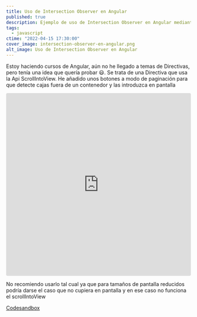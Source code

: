```yaml
---
title: Uso de Intersection Observer en Angular
published: true
description: Ejemplo de uso de Intersection Observer en Angular mediante una Directiva para mostrar elementos en pantalla con la API ScrollIntoView
tags:
  - javascript
ctime: "2022-04-15 17:30:00"
cover_image: intersection-observer-en-angular.png
alt_image: Uso de Intersection Observer en Angular
---
```


Estoy haciendo cursos de Angular, aún no he llegado a temas de Directivas, pero tenía una idea que quería probar 😃. Se trata de una Directiva que usa la Api ScrollIntoView. He añadido unos botones a modo de paginación para que detecte cajas fuera de un contenedor y las introduzca en pantalla

<iframe src="https://codesandbox.io/embed/inspiring-maxwell-hoybwv?fontsize=14&hidenavigation=1&theme=dark&view=editor"
     style="width:100%; height:500px; border:0; border-radius: 4px; overflow:hidden;"
     title="inspiring-maxwell-hoybwv"
     allow="accelerometer; ambient-light-sensor; camera; encrypted-media; geolocation; gyroscope; hid; microphone; midi; payment; usb; vr; xr-spatial-tracking"
     sandbox="allow-forms allow-modals allow-popups allow-presentation allow-same-origin allow-scripts"
   ></iframe>

No recomiendo usarlo tal cual ya que para tamaños de pantalla reducidos podría darse el caso que no cupiera en pantalla y en ese caso no funciona el scrollIntoView

<a href="https://codesandbox.io/s/inspiring-maxwell-hoybwv?file=/src/app/directives/scroll-to.directive.ts" target="_blank" rel="noopener">Codesandbox</a>
